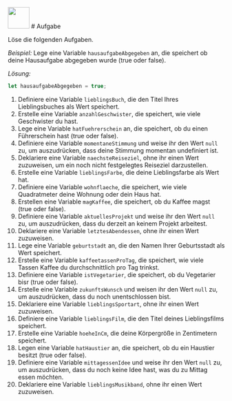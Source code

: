 <img src="Techstarter.svg" style="height: 50px; width: auto">
# Aufgabe

Löse die folgenden Aufgaben.

*Beispiel:* Lege eine Variable `hausaufgabeAbgegeben` an, die speichert ob deine Hausaufgabe abgegeben wurde (true oder false).

*Lösung:* 
```JavaScript
let hausaufgabeAbgegeben = true;
```


1. Definiere eine Variable `lieblingsBuch`, die den Titel Ihres Lieblingsbuches als Wert speichert.
2. Erstelle eine Variable `anzahlGeschwister`, die speichert, wie viele Geschwister du hast.
3. Lege eine Variable `hatFuehrerschein` an, die speichert, ob du einen Führerschein hast (true oder false).
4. Definiere eine Variable `momentaneStimmung` und weise ihr den Wert `null` zu, um auszudrücken, dass deine Stimmung momentan undefiniert ist.
5. Deklariere eine Variable `naechsteReiseziel`, ohne ihr einen Wert zuzuweisen, um ein noch nicht festgelegtes Reiseziel darzustellen.
6. Erstelle eine Variable `lieblingsFarbe`, die deine Lieblingsfarbe als Wert hat.
7. Definiere eine Variable `wohnflaeche`, die speichert, wie viele Quadratmeter deine Wohnung oder dein Haus hat.
8. Erstellen  eine Variable `magKaffee`, die speichert, ob du Kaffee magst (true oder false).
9. Definiere eine Variable `aktuellesProjekt` und weise ihr den Wert `null` zu, um auszudrücken, dass du derzeit an keinem Projekt arbeitest.
10. Deklariere eine Variable `letztesAbendessen`, ohne ihr einen Wert zuzuweisen.
11. Lege eine Variable `geburtstadt` an, die den Namen Ihrer Geburtsstadt als Wert speichert.
12. Erstelle eine Variable `kaffeetassenProTag`, die speichert, wie viele Tassen Kaffee du durchschnittlich pro Tag trinkst.
13. Definiere eine Variable `istVegetarier`, die speichert, ob du Vegetarier bisr (true oder false).
14. Erstelle eine Variable `zukunftsWunsch` und weisen  ihr den Wert `null` zu, um auszudrücken, dass du noch unentschlossen bist.
15. Deklariere eine Variable `lieblingsSportart`, ohne ihr einen Wert zuzuweisen.
16. Definiere eine Variable `lieblingsFilm`, die den Titel deines Lieblingsfilms speichert.
17. Erstelle eine Variable `hoeheInCm`, die deine Körpergröße in Zentimetern speichert.
18. Legen  eine Variable `hatHaustier` an, die speichert, ob du ein Haustier besitzt (true oder false).
19. Definiere eine Variable `mittagessenIdee` und weise ihr den Wert `null` zu, um auszudrücken, dass du noch keine Idee hast, was du zu Mittag essen möchten.
20. Deklariere eine Variable `lieblingsMusikband`, ohne ihr einen Wert zuzuweisen.